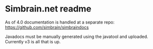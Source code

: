 # Simbrain.net readme

As of 4.0 documentation is handled at a separate repo: https://github.com/simbrain/simbraindocs

Javadocs must be manually generated using the javatool and uploaded. Currently v3 is all that is up. 

